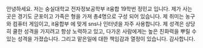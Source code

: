 안녕하세요. 저는 숭실대학교 전자정보공학부 it융합 19학번 정민교 입니다. 제가 사는 곳은 경기도 군포이고 가족은 형을 가져 총4명으로 구성 되어 있습니다. 제 취미는 농구와 컴퓨터 게임이고, it융합부 에 맞게 sns나 인터넷을 자주 사용합니다. 제 성격은 상당히 쿨한 성격을 가지려고 항상 노력하고 있고, 다가온 사람에게는 높은 친화력을 뿌릴 수 있는 성격을 가졌습니다. 그리고 맡은일에 대한 책임감과 열정이 있습니다. 감사합니다.
